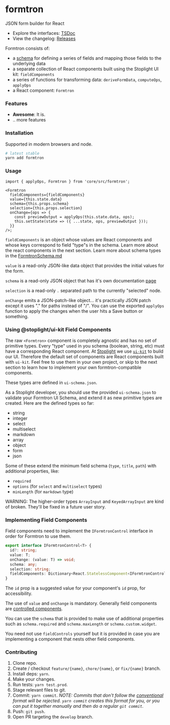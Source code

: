 # formtron

<!-- BADGES -->

JSON form builder for React

- Explore the interfaces: [TSDoc](https://github.com/stoplightio/formtron)
- View the changelog: [Releases](https://github.com/stoplightio/formtron/releases)


Formtron consists of:

- a [schema](./FormtronSchema.md) for defining a series of fields and mapping those fields to the underlying data
- a separate collection of React components built using the Stoplight UI kit: `fieldComponents`
- a series of functions for transforming data: `deriveFormData`, `computeOps`, `applyOps`
- a React component: `Formtron`

### Features

- **Awesome**: It is.
- .. more features

### Installation

Supported in modern browsers and node.

```bash
# latest stable
yarn add formtron
```

### Usage


```tsx
import { applyOps, Formtron } from 'core/src/formtron';

<Formtron
  fieldComponents={fieldComponents}
  value={this.state.data}
  schema={this.props.schema}
  selection={this.props.selection}
  onChange={ops => {
    const previewOutput = applyOps(this.state.data, ops);
    this.setState(state => ({ ...state, ops, previewOutput }));
  }}
/>;
```

`fieldComponents` is an object whose values are React components and whose keys correspond to field "type"s in the schema.
Learn more about the react components in the next section. Learn more about schema types in the [FormtronSchema.md](./FormtronSchema.md)

`value` is a read-only JSON-like data object that provides the initial values for the form.

`schema` is a read-only JSON object that has it's own documentation [page](./FormtronSchema.md)

`selection` is a read-only `.` separated path to the currently "selected" node.

`onChange` emits a JSON-patch-like object... it's practically JSON patch except it uses "." for paths instead of "/".
You can use the exported `applyOps` function to apply the changes when the user hits a Save button or something.

### Using @stoplight/ui-kit Field Components

The raw `<Formtron>` component is completely agnostic and has no set of primitive types.
Every "type" used in you schema (boolean, string, etc) must have a corresponding React component.
At [Stoplight](https://stoplight.io) we use [`ui-kit`](https://github.com/stoplightio/ui-kit) to build our UI.
Therefore the default set of components are React components built with `ui-kit`.
Feel free to use them in your own project, or skip to the next section to learn how to implement your own formtron-compatible components.

These types arre defined in `ui-schema.json`.

As a Stoplight developer, you should use the provided `ui-schema.json` to validate your Formtron UI Schema,
and extend it as new primitive types are created. Here are the defined types so far:

- string
- integer
- select
- multiselect
- markdown
- array
- object
- form
- json

Some of these extend the minimum field schema (`type`, `title`, `path`) with additional properties, like:

- `required`
- `options` (for `select` and `multiselect` types)
- `minLength` (for `markdown` type)

WARNING: The higher-order types `ArrayInput` and `KeyedArrayInput` are kind of broken.
They'll be fixed in a future user story.

### Implementing Field Components

Field components need to implement the `IFormtronControl` interface in order for Formtron to use them.

```ts
export interface IFormtronControl<T> {
  id?: string;
  value: T;
  onChange: (value: T) => void;
  schema: any;
  selection: string;
  fieldComponents: Dictionary<React.StatelessComponent<IFormtronControl>>;
}
```

The `id` prop is a suggested value for your component's `id` prop, for accessibility.

The use of `value` and `onChange` is mandatory. Generally field components are [controlled components](https://reactjs.org/docs/forms.html#controlled-components).

You can use the `schema` that is provided to make use of additional properties such as `schema.required` and `schema.maxLength` or `schema.custom.widget`.

You need not use `fieldControls` yourself but it is provided in case you are implementing a component that nests other field components.

### Contributing

1. Clone repo.
2. Create / checkout `feature/{name}`, `chore/{name}`, or `fix/{name}` branch.
3. Install deps: `yarn`.
4. Make your changes.
5. Run tests: `yarn test.prod`.
6. Stage relevant files to git.
7. Commit: `yarn commit`. _NOTE: Commits that don't follow the [conventional](https://github.com/marionebl/commitlint/tree/master/%40commitlint/config-conventional) format will be rejected. `yarn commit` creates this format for you, or you can put it together manually and then do a regular `git commit`._
8. Push: `git push`.
9. Open PR targeting the `develop` branch.
